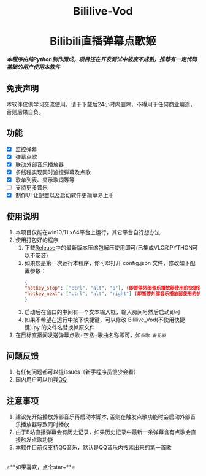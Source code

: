 <div align="center">

<h1>Bililive-Vod</h1>
<h1>Bilibili直播弹幕点歌姬</h1>

</div>

*****本程序由纯Python制作而成，项目还在开发测试中极度不成熟，推荐有一定代码基础的用户使用本软件*****
## 免责声明

本软件仅供学习交流使用，请于下载后24小时内删除，不得用于任何商业用途，否则后果自负。

## 功能

- [x] 监控弹幕
- [x] 弹幕点歌
- [x] 联动外部音乐播放器
- [x] 多线程实现同时监控弹幕及点歌
- [x] 歌单列表、显示歌词等等
- [ ] 支持更多音乐
- [x] 制作UI 让配置以及启动软件更简单易上手

## 使用说明
1. 本项目仅能在win10/11 x64平台上运行，其它平台自行想办法
2. 使用打包好的程序
   1. 下载[Release](https://github.com/xuan06zyx/bililive-vod/releases)中的最新版本压缩包解压使用即可(已集成VLC和PYTHON可以不安装)
   2. 如果您是第一次运行本程序，你可以打开 config.json 文件，修改如下配置参数：
      ```json
      {
      "hotkey_stop": ["ctrl", "alt", "p"], (即暂停外部音乐播放器使用的快捷键 在播放音乐前按下)
      "hotkey_next": ["ctrl", "alt", "right"] (即暂停外部音乐播放器使用的快捷键 在音乐播放完后按下)
      }
      ```
   3. 启动后在窗口的中间有一个文本输入框，输入房间号然后启动即可
   4. 如果不希望在运行中按下快捷键，可以修改 Bililive_Vod(不使用快捷键).py 的文件名替换掉原文件
3. 在目标直播间发送弹幕点歌+空格+歌曲名称即可，如`点歌 青花瓷`

## 问题反馈

1. 有任何问题都可以提issues（新手程序员很少会看）
2. 国内用户可以加我[QQ](https://api.lolimi.cn/API/tzmp/api.php?qq=2015441509)

## 注意事项
1. 建议先开始播放外部音乐再启动本脚本, 否则在触发点歌功能时会启动外部音乐播放器导致同时播放
2. 由于B站直播弹幕会有历史记录，如果历史记录中最新一条弹幕含有点歌会直接触发点歌功能
3. 本软件目前仅支持QQ音乐，默认是QQ音乐内搜索出来的第一首歌
<br>
⭐**如果喜欢，点个star~**⭐
